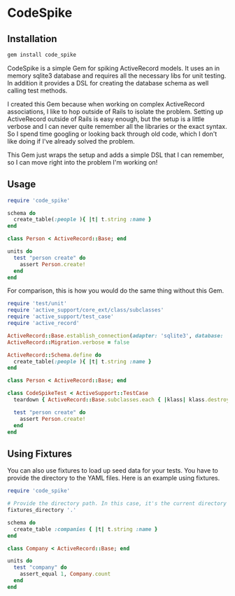 # CodeSpike

## Installation

```bash
gem install code_spike
```

CodeSpike is a simple Gem for spiking ActiveRecord models. It uses an in memory sqlite3 database and requires all the necessary libs
for unit testing. In addition it provides a DSL for creating the database schema as well calling test methods.

I created this Gem because when working on complex ActiveRecord associations, I like to hop outside of Rails to isolate the problem. Setting up
ActiveRecord outside of Rails is easy enough, but the setup is a little verbose and I can never quite remember all the libraries
or the exact syntax. So I spend time googling or looking back through old code, which I don't like doing if I've already solved the problem.

This Gem just wraps the setup and adds a simple DSL that I can remember, so I can move right into the problem I'm working on!

## Usage

```ruby
require 'code_spike'

schema do
  create_table(:people ){ |t| t.string :name }
end

class Person < ActiveRecord::Base; end

units do
  test "person create" do
    assert Person.create!
  end
end
```

For comparison, this is how you would do the same thing without this Gem.

```ruby
require 'test/unit'
require 'active_support/core_ext/class/subclasses'
require 'active_support/test_case'
require 'active_record'

ActiveRecord::Base.establish_connection(adapter: 'sqlite3', database: ':memory:')
ActiveRecord::Migration.verbose = false

ActiveRecord::Schema.define do
  create_table(:people ){ |t| t.string :name }
end

class Person < ActiveRecord::Base; end

class CodeSpikeTest < ActiveSupport::TestCase
  teardown { ActiveRecord::Base.subclasses.each { |klass| klass.destroy_all} }

  test "person create" do
    assert Person.create!
  end
end
```

## Using Fixtures

You can also use fixtures to load up seed data for your tests. You have to provide the directory to the YAML files. Here is an example using fixtures.

```ruby
require 'code_spike'

# Provide the directory path. In this case, it's the current directory ".".
fixtures_directory '.'

schema do
  create_table :companies { |t| t.string :name }
end

class Company < ActiveRecord::Base; end

units do
  test "company" do
    assert_equal 1, Company.count
  end
end

```
